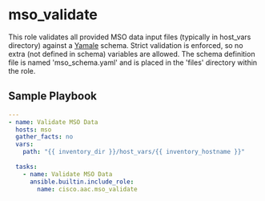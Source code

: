 # mso_validate

This role validates all provided MSO data input files (typically in host_vars directory) against a [Yamale](https://github.com/23andMe/Yamale) schema. Strict validation is enforced, so no extra (not defined in schema) variables are allowed. The schema definition file is named 'mso_schema.yaml' and is placed in the 'files' directory within the role.

## Sample Playbook

```yaml
---
- name: Validate MSO Data
  hosts: mso
  gather_facts: no
  vars:
    path: "{{ inventory_dir }}/host_vars/{{ inventory_hostname }}"
 
  tasks:
    - name: Validate MSO Data
      ansible.builtin.include_role:
        name: cisco.aac.mso_validate
```
